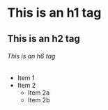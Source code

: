 # This is an h1 tag
## This is an h2 tag
###### This is an h6 tag


* Item 1
* Item 2
  * Item 2a
  * Item 2b	